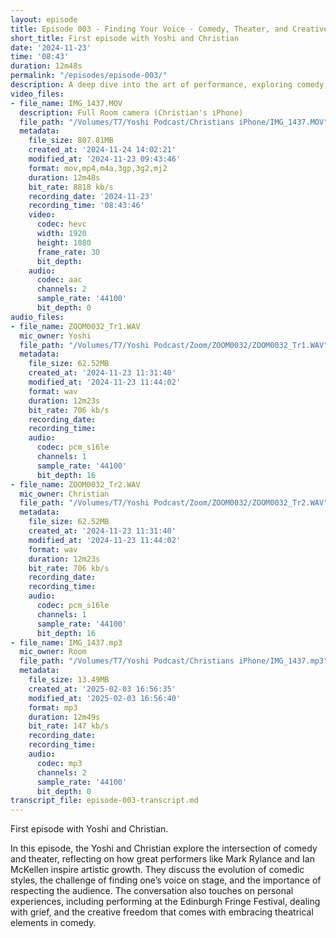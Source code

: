 ```yaml
---
layout: episode
title: Episode 003 - Finding Your Voice - Comedy, Theater, and Creative Growth
short_title: First episode with Yoshi and Christian
date: '2024-11-23'
time: '08:43'
duration: 12m48s
permalink: "/episodes/episode-003/"
description: A deep dive into the art of performance, exploring comedy, theater, and personal growth through the lens of stand-up and the Edinburgh Fringe experience.
video_files:
- file_name: IMG_1437.MOV
  description: Full Room camera (Christian's iPhone)
  file_path: "/Volumes/T7/Yoshi Podcast/Christians iPhone/IMG_1437.MOV"
  metadata:
    file_size: 807.81MB
    created_at: '2024-11-24 14:02:21'
    modified_at: '2024-11-23 09:43:46'
    format: mov,mp4,m4a,3gp,3g2,mj2
    duration: 12m48s
    bit_rate: 8818 kb/s
    recording_date: '2024-11-23'
    recording_time: '08:43:46'
    video:
      codec: hevc
      width: 1920
      height: 1080
      frame_rate: 30
      bit_depth:
    audio:
      codec: aac
      channels: 2
      sample_rate: '44100'
      bit_depth: 0
audio_files:
- file_name: ZOOM0032_Tr1.WAV
  mic_owner: Yoshi
  file_path: "/Volumes/T7/Yoshi Podcast/Zoom/ZOOM0032/ZOOM0032_Tr1.WAV"
  metadata:
    file_size: 62.52MB
    created_at: '2024-11-23 11:31:40'
    modified_at: '2024-11-23 11:44:02'
    format: wav
    duration: 12m23s
    bit_rate: 706 kb/s
    recording_date:
    recording_time:
    audio:
      codec: pcm_s16le
      channels: 1
      sample_rate: '44100'
      bit_depth: 16
- file_name: ZOOM0032_Tr2.WAV
  mic_owner: Christian
  file_path: "/Volumes/T7/Yoshi Podcast/Zoom/ZOOM0032/ZOOM0032_Tr2.WAV"
  metadata:
    file_size: 62.52MB
    created_at: '2024-11-23 11:31:40'
    modified_at: '2024-11-23 11:44:02'
    format: wav
    duration: 12m23s
    bit_rate: 706 kb/s
    recording_date:
    recording_time:
    audio:
      codec: pcm_s16le
      channels: 1
      sample_rate: '44100'
      bit_depth: 16
- file_name: IMG_1437.mp3
  mic_owner: Room
  file_path: "/Volumes/T7/Yoshi Podcast/Christians iPhone/IMG_1437.mp3"
  metadata:
    file_size: 13.49MB
    created_at: '2025-02-03 16:56:35'
    modified_at: '2025-02-03 16:56:40'
    format: mp3
    duration: 12m49s
    bit_rate: 147 kb/s
    recording_date:
    recording_time:
    audio:
      codec: mp3
      channels: 2
      sample_rate: '44100'
      bit_depth: 0
transcript_file: episode-003-transcript.md
---
```

First episode with Yoshi and Christian.

In this episode, the Yoshi and Christian explore the intersection of comedy and theater, reflecting on how great performers like Mark Rylance and Ian McKellen inspire artistic growth. They discuss the evolution of comedic styles, the challenge of finding one’s voice on stage, and the importance of respecting the audience. The conversation also touches on personal experiences, including performing at the Edinburgh Fringe Festival, dealing with grief, and the creative freedom that comes with embracing theatrical elements in comedy.


